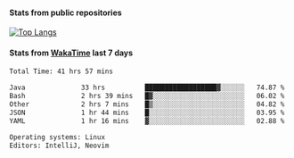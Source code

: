 #### Stats from public repositories

[![Top Langs](https://github-readme-stats.vercel.app/api/top-langs/?username=hyoghurt&layout=compact&exclude_repo=multiserver,docker_compose&langs_count=6)](https://github.com/anuraghazra/github-readme-stats)

#### Stats from [WakaTime](https://wakatime.com/@hyoghurt) last 7 days
<!--START_SECTION:waka-->

```txt
Total Time: 41 hrs 57 mins

Java              33 hrs          ██████████████████▓░░░░░░   74.87 %
Bash              2 hrs 39 mins   █▓░░░░░░░░░░░░░░░░░░░░░░░   06.02 %
Other             2 hrs 7 mins    █▒░░░░░░░░░░░░░░░░░░░░░░░   04.82 %
JSON              1 hr 44 mins    █░░░░░░░░░░░░░░░░░░░░░░░░   03.95 %
YAML              1 hr 16 mins    ▓░░░░░░░░░░░░░░░░░░░░░░░░   02.88 %

Operating systems: Linux
Editors: IntelliJ, Neovim
```

<!--END_SECTION:waka-->
